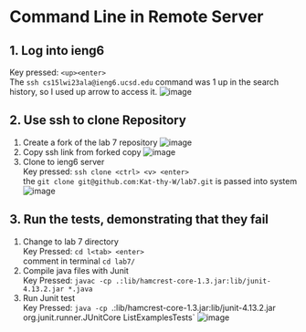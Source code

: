 # Command Line in Remote Server
## 1. Log into ieng6
Key pressed: `<up><enter>`  \
The `ssh cs15lwi23ala@ieng6.ucsd.edu` command was 1 up in the search history, so I used up arrow to access it.
![image](https://user-images.githubusercontent.com/115119572/221403747-18d1c1b8-8f8d-4dd7-8256-1b593d8bc82d.png)
## 2. Use ssh to clone Repository
1. Create a fork of the lab 7 repository
![image](https://user-images.githubusercontent.com/115119572/221404240-0f934039-aaaa-4a07-b1bf-48080704885f.png)
2. Copy ssh link from forked copy
![image](https://user-images.githubusercontent.com/115119572/221404432-be849d21-0a62-4d49-bd74-bf0b8eb45ffe.png)
3. Clone to ieng6 server \
Key pressed: `ssh clone <ctrl> <v> <enter>` \
the `git clone git@github.com:Kat-thy-W/lab7.git` is passed into system
![image](https://user-images.githubusercontent.com/115119572/221404003-03250457-cc9d-49fd-93f4-8be3e332d3c7.png)
## 3. Run the tests, demonstrating that they fail
1. Change to lab 7 directory \
Key Pressed: `cd l<tab> <enter>` \
comment in terminal `cd lab7/` 
2. Compile java files with Junit \
Key Pressed: `javac -cp .:lib/hamcrest-core-1.3.jar:lib/junit-4.13.2.jar *.java` 
3. Run Junit test \
Key Pressed: `java -cp `.:lib/hamcrest-core-1.3.jar:lib/junit-4.13.2.jar org.junit.runner.JUnitCore ListExamplesTests`
![image](https://user-images.githubusercontent.com/115119572/221404858-df0b7696-927a-4bb3-98ad-19572c846b09.png)
